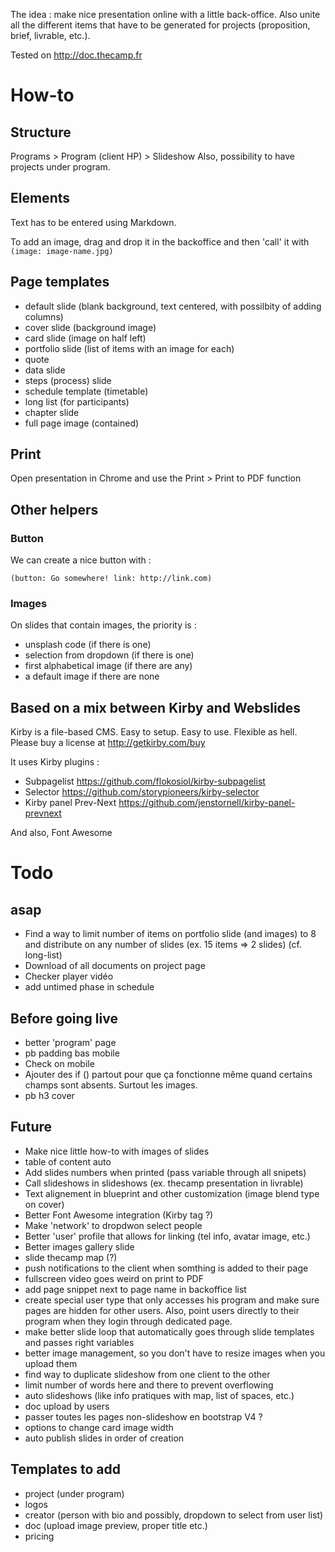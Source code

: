 The idea : make nice presentation online with a little back-office. Also unite all the different items that have to be generated for projects (proposition, brief, livrable, etc.). 

Tested on http://doc.thecamp.fr 

# How-to

## Structure 

Programs > Program (client HP) > Slideshow
Also, possibility to have projects under program. 

## Elements 

Text has to be entered using Markdown. 

To add an image, drag and drop it in the backoffice and then 'call' it with `(image: image-name.jpg)`

## Page templates 

- default slide (blank background, text centered, with possilbity of adding columns) 
- cover slide (background image)
- card slide (image on half left)
- portfolio slide (list of items with an image for each) 
- quote 
- data slide 
- steps (process) slide 
- schedule template (timetable) 
- long list (for participants)
- chapter slide 
- full page image (contained)

## Print

Open presentation in Chrome and use the Print > Print to PDF function 

## Other helpers 

### Button 

We can create a nice button with : 

`(button: Go somewhere! link: http://link.com)`

### Images

On slides that contain images, the priority is : 

- unsplash code (if there is one)
- selection from dropdown (if there is one)
- first alphabetical image (if there are any)
- a default image if there are none 

## Based on a mix between Kirby and Webslides

Kirby is a file-based CMS.
Easy to setup. Easy to use. Flexible as hell.
Please buy a license at <http://getkirby.com/buy>

It uses Kirby plugins : 

- Subpagelist <https://github.com/flokosiol/kirby-subpagelist>
- Selector <https://github.com/storypioneers/kirby-selector>
- Kirby panel Prev-Next <https://github.com/jenstornell/kirby-panel-prevnext>

And also, Font Awesome

# Todo 

## asap

- Find a way to limit number of items on portfolio slide (and images) to 8 and distribute on any number of slides (ex. 15 items => 2 slides) (cf. long-list)
- Download of all documents on project page 
- Checker player vidéo 
- add untimed phase in schedule

## Before going live 

- better 'program' page 
- pb padding bas mobile 
- Check on mobile 
- Ajouter des if () partout pour que ça fonctionne même quand certains champs sont absents. Surtout les images. 
- pb h3 cover

## Future 

- Make nice little how-to with images of slides 
- table of content auto 
- Add slides numbers when printed (pass variable through all snipets)
- Call slideshows in slideshows (ex. thecamp presentation in livrable)
- Text alignement in blueprint and other customization (image blend type on cover)
- Better Font Awesome integration (Kirby tag ?)
- Make 'network' to dropdwon select people 
- Better 'user' profile that allows for linking (tel info, avatar image, etc.)
- Better images gallery slide 
- slide thecamp map (?) 
- push notifications to the client when somthing is added to their page   
- fullscreen video goes weird on print to PDF 
- add page snippet next to page name in backoffice list 
- create special user type that only accesses his program and make sure pages are hidden for other users. Also, point users directly to their program when they login through dedicated page.  
- make better slide loop that automatically goes through slide templates and passes right variables
- better image management, so you don't have to resize images when you upload them
- find way to duplicate slideshow from one client to the other 
- limit number of words here and there to prevent overflowing 
- auto slideshows (like info pratiques with map, list of spaces, etc.)
- doc upload by users 
- passer toutes les pages non-slideshow en bootstrap V4 ? 
- options to change card image width
- auto publish slides in order of creation 

## Templates to add 

- project (under program)
- logos 
- creator (person with bio and possibly, dropdown to select from user list) 
- doc (upload image preview, proper title etc.)
- pricing 


